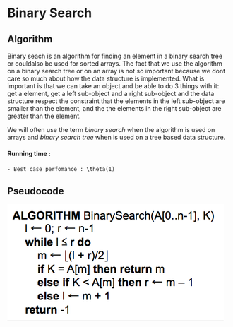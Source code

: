 # Binary Search

## Algorithm

Binary seach is an algorithm for finding an element in a binary search tree or couldalso be used for sorted arrays. The fact that we use the algorithm on a binary search tree or on an array is not so important because we dont care so much about how the data structure is implemented. What is important is that we can take an object and be able to do 3 things with it: get a element, get a left sub-object and a right sub-object and the data structure respect the constraint that the elements in the left sub-object are smaller than the element, and the the elements in the right sub-object are greater than the element.

We will often use the term *binary search* when the algorithm is used on arrays and *binary search tree* when is used on a tree based data structure.

#### Running time :
    - Best case perfomance : \theta(1)

## Pseudocode

![binarySearch](fig/binarySearch.png)
